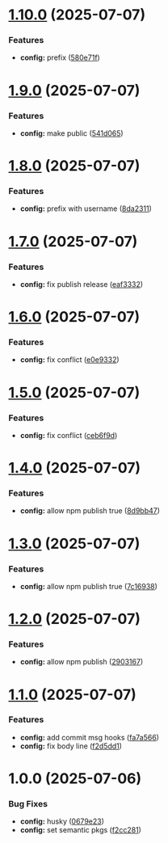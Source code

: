 # [1.10.0](https://github.com/mrh-jishan/csvgen/compare/v1.9.0...v1.10.0) (2025-07-07)


### Features

* **config:** prefix ([580e71f](https://github.com/mrh-jishan/csvgen/commit/580e71f419fb1dd2372a1d826677fa78f32f38db))

# [1.9.0](https://github.com/mrh-jishan/csvgen/compare/v1.8.0...v1.9.0) (2025-07-07)


### Features

* **config:** make public ([541d065](https://github.com/mrh-jishan/csvgen/commit/541d06571d9910ff000427703256253737a6d0a6))

# [1.8.0](https://github.com/mrh-jishan/csvgen/compare/v1.7.0...v1.8.0) (2025-07-07)


### Features

* **config:** prefix with username ([8da2311](https://github.com/mrh-jishan/csvgen/commit/8da2311eeaa08bba039361ee6b4aa1c99b287559))

# [1.7.0](https://github.com/mrh-jishan/csvgen/compare/v1.6.0...v1.7.0) (2025-07-07)


### Features

* **config:** fix publish release ([eaf3332](https://github.com/mrh-jishan/csvgen/commit/eaf33322e6524a13e20e355fb072e0db8dfcc56b))

# [1.6.0](https://github.com/mrh-jishan/csvgen/compare/v1.5.0...v1.6.0) (2025-07-07)


### Features

* **config:** fix conflict ([e0e9332](https://github.com/mrh-jishan/csvgen/commit/e0e93328c363fc6ab813147fde532f45129b1367))

# [1.5.0](https://github.com/mrh-jishan/csvgen/compare/v1.4.0...v1.5.0) (2025-07-07)


### Features

* **config:** fix conflict ([ceb6f9d](https://github.com/mrh-jishan/csvgen/commit/ceb6f9d0ff89da8449622e685f1f69525928916b))

# [1.4.0](https://github.com/mrh-jishan/csvgen/compare/v1.3.0...v1.4.0) (2025-07-07)


### Features

* **config:** allow npm publish true ([8d9bb47](https://github.com/mrh-jishan/csvgen/commit/8d9bb477beae94fcd97521d1a6b44aa37ccc2a49))

# [1.3.0](https://github.com/mrh-jishan/csvgen/compare/v1.2.0...v1.3.0) (2025-07-07)


### Features

* **config:** allow npm publish true ([7c16938](https://github.com/mrh-jishan/csvgen/commit/7c1693891d6aa1af125640e60dbbe5f4860108a0))

# [1.2.0](https://github.com/mrh-jishan/csvgen/compare/v1.1.0...v1.2.0) (2025-07-07)


### Features

* **config:** allow npm publish ([2903167](https://github.com/mrh-jishan/csvgen/commit/290316748d128e2d9cfbbac5296c83c2755d0fef))

# [1.1.0](https://github.com/mrh-jishan/csvgen/compare/v1.0.0...v1.1.0) (2025-07-07)


### Features

* **config:** add commit msg hooks ([fa7a566](https://github.com/mrh-jishan/csvgen/commit/fa7a566827e1c99671c2f9d4d56f3f3222afabf0))
* **config:** fix body line ([f2d5dd1](https://github.com/mrh-jishan/csvgen/commit/f2d5dd1a9528ab90fd41f9ceb33dc60c97e1f488))

# 1.0.0 (2025-07-06)


### Bug Fixes

* **config:**  husky ([0679e23](https://github.com/mrh-jishan/csvgen/commit/0679e23362ce8657cf82e27e81a7ea0971fcc75e))
* **config:** set semantic pkgs ([f2cc281](https://github.com/mrh-jishan/csvgen/commit/f2cc281b40045acafba82ff6c5debf8b6c36db50))
